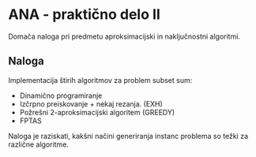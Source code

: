 # ANA - praktično delo II

Domača naloga pri predmetu aproksimacijski in naključnostni algoritmi.

## Naloga ##

Implementacija štirih algoritmov za problem subset sum:

* Dinamično programiranje
* Izčrpno preiskovanje + nekaj rezanja. (EXH)
* Požrešni 2-aproksimacijski algoritem (GREEDY)
* FPTAS

Naloga je raziskati, kakšni načini generiranja instanc problema so težki za različne algoritme.

